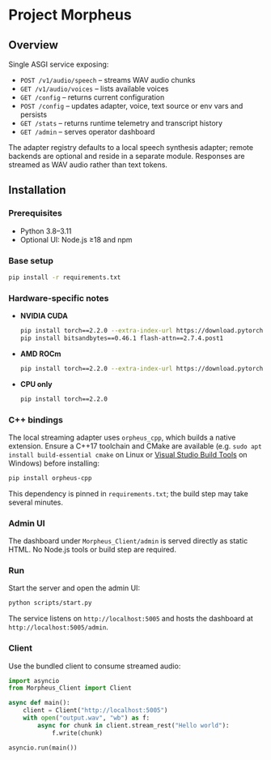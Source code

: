 # Project Morpheus

## Overview

Single ASGI service exposing:

- `POST /v1/audio/speech` – streams WAV audio chunks
- `GET /v1/audio/voices` – lists available voices
- `GET /config` – returns current configuration
- `POST /config` – updates adapter, voice, text source or env vars and persists
- `GET /stats` – returns runtime telemetry and transcript history
- `GET /admin` – serves operator dashboard

The adapter registry defaults to a local speech synthesis adapter; remote backends are
optional and reside in a separate module. Responses are streamed as WAV audio
rather than text tokens.

## Installation

### Prerequisites
- Python 3.8–3.11
- Optional UI: Node.js ≥18 and npm

### Base setup
```bash
pip install -r requirements.txt
```

### Hardware-specific notes
- **NVIDIA CUDA**
  ```bash
  pip install torch==2.2.0 --extra-index-url https://download.pytorch.org/whl/cu124
  pip install bitsandbytes==0.46.1 flash-attn==2.7.4.post1
  ```
- **AMD ROCm**
  ```bash
  pip install torch==2.2.0 --extra-index-url https://download.pytorch.org/whl/rocm6.2
  ```
- **CPU only**
  ```bash
  pip install torch==2.2.0
  ```

### C++ bindings
The local streaming adapter uses `orpheus_cpp`, which builds a native extension. Ensure a C++17 toolchain and CMake are available (e.g. `sudo apt install build-essential cmake` on Linux or [Visual Studio Build Tools](https://visualstudio.microsoft.com/visual-cpp-build-tools/) on Windows) before installing:

```bash
pip install orpheus-cpp
```

This dependency is pinned in `requirements.txt`; the build step may take several minutes.

### Admin UI
The dashboard under `Morpheus_Client/admin` is served directly as static HTML. No Node.js tools or build step are required.

### Run
Start the server and open the admin UI:
```bash
python scripts/start.py
```
The service listens on `http://localhost:5005` and hosts the dashboard at
`http://localhost:5005/admin`.

### Client
Use the bundled client to consume streamed audio:
```python
import asyncio
from Morpheus_Client import Client

async def main():
    client = Client("http://localhost:5005")
    with open("output.wav", "wb") as f:
        async for chunk in client.stream_rest("Hello world"):
            f.write(chunk)

asyncio.run(main())
```
